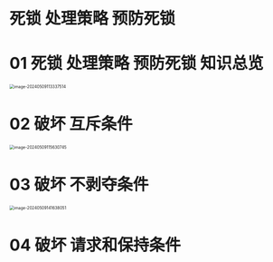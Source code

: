 # 死锁 处理策略 预防死锁



# 01 死锁 处理策略 预防死锁 知识总览

<img src="https://cvp.oss-cn-shanghai.aliyuncs.com/picgo/202405091133631.png" alt="image-20240509113337514" style="zoom:50%;" />



# 02 破坏 互斥条件

<img src="https://cvp.oss-cn-shanghai.aliyuncs.com/picgo/202405091156905.png" alt="image-20240509115630745" style="zoom:50%;" />



# 03 破坏 不剥夺条件

<img src="https://cvp.oss-cn-shanghai.aliyuncs.com/picgo/202405091416258.png" alt="image-20240509141638051" style="zoom:50%;" />



# 04 破坏 请求和保持条件